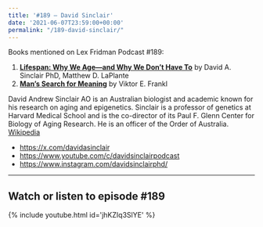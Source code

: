 ```yaml
---
title: '#189 – David Sinclair'
date: '2021-06-07T23:59:00+00:00'
permalink: "/189-david-sinclair/"
---
```


Books mentioned on Lex Fridman Podcast #189:

1. <b><a href="https://amzn.to/3BQk7cD" target="_blank" rel="sponsored noopener noreferrer">Lifespan: Why We Age―and Why We Don’t Have To</a></b> by David A. Sinclair PhD, Matthew D. LaPlante
2. <b><a href="https://amzn.to/3HR6v4U" target="_blank" rel="sponsored noopener noreferrer">Man’s Search for Meaning</a></b> by Viktor E. Frankl

<!--more-->

David Andrew Sinclair AO is an Australian biologist and academic known for his research on aging and epigenetics. Sinclair is a professor of genetics at Harvard Medical School and is the co-director of its Paul F. Glenn Center for Biology of Aging Research. He is an officer of the Order of Australia. <a href="https://en.wikipedia.org/wiki/David_A._Sinclair" target="_blank">Wikipedia</a>

- <a href="https://x.com/davidasinclair" target="_blank">https://x.com/davidasinclair</a>
- <a href="https://www.youtube.com/c/davidsinclairpodcast" target="_blank">https://www.youtube.com/c/davidsinclairpodcast</a>
- <a href="https://www.instagram.com/davidsinclairphd/" target="_blank">https://www.instagram.com/davidsinclairphd/</a>

- - - - - -

## Watch or listen to episode #189

{% include youtube.html id='jhKZIq3SlYE' %}